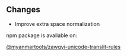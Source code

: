 ## Changes

* Improve extra space normalization

npm package is available on:

[@myanmartools/zawgyi-unicode-translit-rules](https://www.npmjs.com/package/@myanmartools/zawgyi-unicode-translit-rules)
